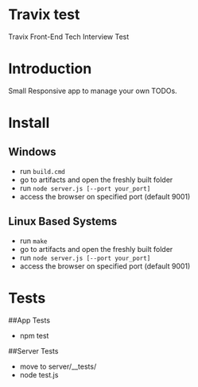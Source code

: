 # Travix test

Travix Front-End Tech Interview Test

# Introduction

Small Responsive app to manage your own TODOs. 

# Install

## Windows 
* run `build.cmd`
* go to artifacts and open the freshly built folder
* run `node server.js [--port your_port]`
* access the browser on specified port (default 9001)

## Linux Based Systems
* run `make`
* go to artifacts and open the freshly built folder
* run `node server.js [--port your_port]`
* access the browser on specified port (default 9001)

# Tests
##App Tests
* npm test

##Server Tests
* move to server/__tests/
* node test.js